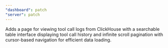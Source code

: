 ```yaml
---
"dashboard": patch
"server": patch
---
```


Adds a page for viewing tool call logs from ClickHouse with a searchable table interface displaying tool call history and infinite scroll pagination with cursor-based navigation for efficient data loading.

